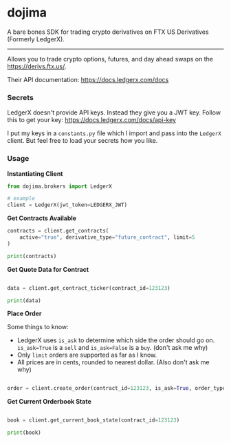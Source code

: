 # dojima

A bare bones SDK for trading crypto derivatives on FTX US Derivatives (Formerly LedgerX).

-----

Allows you to trade crypto options, futures, and day ahead swaps on the https://derivs.ftx.us/.

Their API documentation: https://docs.ledgerx.com/docs

### Secrets

LedgerX doesn't provide API keys. Instead they give you a JWT key.
Follow this to get your key: https://docs.ledgerx.com/docs/api-key

I put my keys in a `constants.py` file which I import and pass into the `LedgerX` client.
But feel free to load your secrets how you like.

### Usage

**Instantiating Client**
```python
from dojima.brokers import LedgerX

# example
client = LedgerX(jwt_token=LEDGERX_JWT)
```

**Get Contracts Available**

```python
contracts = client.get_contracts(
    active="true", derivative_type="future_contract", limit=5
)

print(contracts)

```

**Get Quote Data for Contract**

```python

data = client.get_contract_ticker(contract_id=123123)

print(data)
```

**Place Order**

Some things to know:
* LedgerX uses `is_ask` to determine which side the order should go on. `is_ask=True` is a `sell` and `is_ask=False` is a `buy`. (don't ask me why)
* Only `limit` orders are supported as far as I know.
* All prices are in cents, rounded to nearest dollar. (Also don't ask me why)

```python

order = client.create_order(contract_id=123123, is_ask=True, order_type='limit`, size=1, price=12300)

```

**Get Current Orderbook State**

```python

book = client.get_current_book_state(contract_id=123123)

print(book)

```


